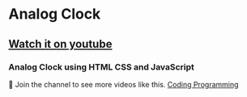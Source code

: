 # Analog Clock
## [Watch it on youtube](https://youtu.be/mw2-dpMtNJc)
### Analog Clock using HTML CSS and JavaScript

💙 Join the channel to see more videos like this. [Coding Programming](https://www.youtube.com/@codingprogramming786)
